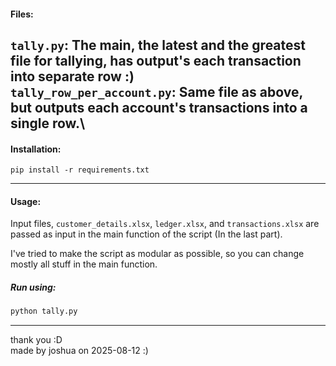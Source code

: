 #### Files:
`tally.py`: The main, the latest and the greatest file for tallying, has output's each transaction into separate row :)\
`tally_row_per_account.py`: Same file as above, but outputs each account's transactions into a single row.\
---
#### Installation:
`pip install -r requirements.txt`

---
#### Usage:
Input files, `customer_details.xlsx`, `ledger.xlsx`, and `transactions.xlsx` are passed as input in the main function of the script (In the last part).

I've tried to make the script as modular as possible, so you can change mostly all stuff in the main function.

##### Run using:
```bash
python tally.py
```

---
thank you :D\
made by joshua on 2025-08-12 :)
